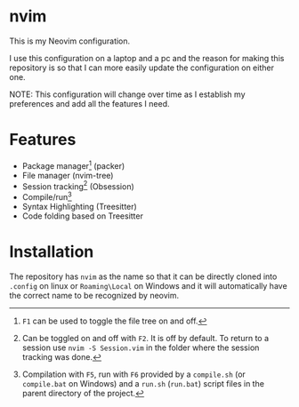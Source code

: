 # nvim
This is my Neovim configuration.

I use this configuration on a laptop and a pc and the reason for making this repository is so that I can more easily update the configuration on either one.

NOTE: This configuration will change over time as I establish my preferences and add all the features I need.

# Features
* Package manager[^1] (packer)
* File manager (nvim-tree)
* Session tracking[^2] (Obsession)
* Compile/run[^3]
* Syntax Highlighting (Treesitter)
* Code folding based on Treesitter

[^1]: `F1` can be used to toggle the file tree on and off.
[^2]: Can be toggled on and off with `F2`. It is off by default. To return to a session use `nvim -S Session.vim` in the folder where the session tracking was done.
[^3]: Compilation with `F5`, run with `F6` provided by a `compile.sh` (or `compile.bat` on Windows) and a `run.sh` (`run.bat`) script files in the parent directory of the project.

# Installation
The repository has `nvim` as the name so that it can be directly cloned into `.config` on linux or `Roaming\Local` on Windows and it will automatically have the correct name to be recognized by neovim.
